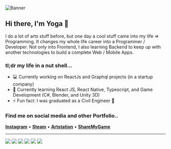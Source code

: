 ![Banner](https://i.ibb.co/Nr8yYjM/github-Banner2-01.png)

## Hi there, I'm Yoga 👋
I do a lot of arts stuff before, but one day a cool stuff came into my life => Programming. It changes my whole life career into a Programmer / Developer. Not only into Frontend, I also learning Backend to keep up with another technologies to build a complete Web / Mobile Apps.
<br>
### tl;dr my life in a nut shell...
- 💻 Currently working on ReactJs and Graphql projects (in a startup company)
- 🚀 Currently learning React JS, React Native, Typescript, and Game Development (C#, Blender, and Unity 3D)
- ⚡ Fun fact: I was graduated as a Civil Engineer 👷
  
### Find me on social media and other Portfolio..
<span><b>[Instagram](http://instagram.com/tyogautomo)</b> • </span>
<span><b>[Steam](https://steamcommunity.com/id/tyogautomo/)</b> • </span>
<span><b>[Artstation](https://www.artstation.com/tyogautomo)</b> • </span>
<span><b>[ShareMyGame](https://sharemygame.com/@tyogautomo)</b></span>
<hr/>

![](https://img.shields.io/badge/Lib-React-informational?style=plastic&logo=react&logoColor=white&color=5FD9FB)
![](https://img.shields.io/badge/Lib-ReactNative-informational?style=plastic&logo=react&logoColor=white&color=5FD9FB)
![](https://img.shields.io/badge/Lang-Typescript-informational?style=plastic&logo=typescript&logoColor=white&color=27609E)
![](https://img.shields.io/badge/Framework-Express-informational?style=plastic&logo=express&logoColor=white&color=FCDC00)
![](https://img.shields.io/badge/DB-MongoDB-informational?style=plastic&logo=mongodb&logoColor=white&color=73AA63)
![](https://img.shields.io/badge/DB-PostgreSQL-informational?style=plastic&logo=postgresql&logoColor=white&color=336791)

<!--
**tyogautomo/tyogautomo** is a ✨ _special_ ✨ repository because its `README.md` (this file) appears on your GitHub profile.

Here are some ideas to get you started:

- 🔭 I’m currently working on ...
- 🌱 I’m currently learning ...
- 👯 I’m looking to collaborate on ...
- 🤔 I’m looking for help with ...
- 💬 Ask me about ...
- 📫 How to reach me: ...
- 😄 Pronouns: ...
- ⚡ Fun fact: ....a
-->
